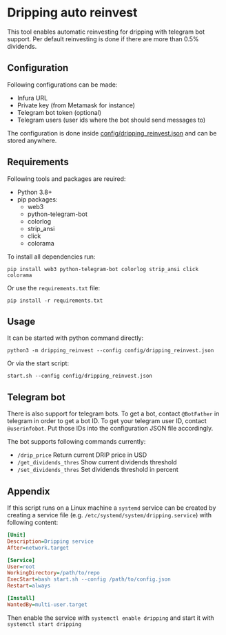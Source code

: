 # Dripping auto reinvest

This tool enables automatic reinvesting for dripping with telegram bot support.
Per default reinvesting is done if there are more than 0.5% dividends.

## Configuration

Following configurations can be made:
* Infura URL
* Private key (from Metamask for instance)
* Telegram bot token (optional)
* Telegram users (user ids where the bot should send messages to)

The configuration is done inside [config/dripping_reinvest.json](config/dripping_reinvest.json) and can be stored anywhere.

## Requirements

Following tools and packages are reuired:
* Python 3.8+
* pip packages:
  * web3
  * python-telegram-bot
  * colorlog
  * strip_ansi
  * click
  * colorama

To install all dependencies run:

```
pip install web3 python-telegram-bot colorlog strip_ansi click colorama
```

Or use the `requirements.txt` file:
```
pip install -r requirements.txt
```

## Usage

It can be started with python command directly:
```
python3 -m dripping_reinvest --config config/dripping_reinvest.json
```
Or via the start script:
```
start.sh --config config/dripping_reinvest.json
```

## Telegram bot
There is also support for telegram bots. To get a bot, contact `@BotFather` in telegram in order to get a bot ID.
To get your telegram user ID, contact `@userinfobot`. Put those IDs into the configuration JSON file accordingly.

The bot supports following commands currently:
* `/drip_price` Return current DRIP price in USD
* `/get_dividends_thres` Show current dividends threshold
* `/set_dividends_thres` Set dividends threshold in percent

## Appendix

If this script runs on a Linux machine a `systemd` service can be created by creating a service file (e.g. `/etc/systemd/system/dripping.service`) with following content:
```ini
[Unit]
Description=Dripping service
After=network.target

[Service]
User=root
WorkingDirectory=/path/to/repo
ExecStart=bash start.sh --config /path/to/config.json
Restart=always

[Install]
WantedBy=multi-user.target
```
Then enable the service with `systemctl enable dripping` and start it with `systemctl start dripping`
